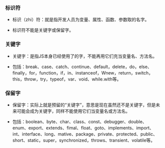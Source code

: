 ### 标识符

* 标识（zhi）符：就是指开发人员为变量、属性、函数、参数取的名字。

* 标识符不能是关键字或保留字。



### 关键字

* 关键字：是指JS本身已经使用了的字，不能再用它们充当变量名、方法名。

* 包括：break、case、catch、continue、default，delete，do，else、finally，for，function，if，in、instanceof，Wnew，return，switch，this，throw，try，typeof，var、void、while.with等。




### 保留字

* 保留字：实际上就是预留的“关键字”，意思是现在虽然还不是关键字，但是未来可能会成为关键字，同样不能使用它们当变量名或方法名。

* 包括：boolean、byte、char、class、const、debugger、double、enum、export、extends、fimal、float、goto、implements、import、int、interface、long、mative、package、private、protected、public、short、static，super，synchronized，throws、transient、volatile等。